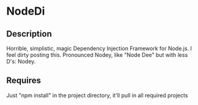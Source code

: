 # NodeDi

## Description
Horrible, simplistic, magic Dependency Injection Framework for Node.js. I feel dirty posting this.
Pronounced Nodey, like "Node Dee" but with less D's: Nodey.

## Requires
Just "npm install" in the project directory, it'll pull in all required projects